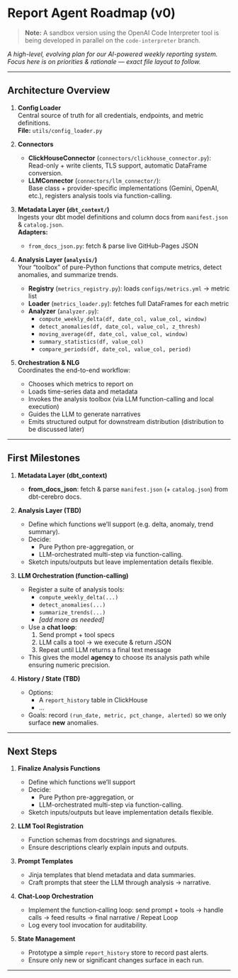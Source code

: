 # Report Agent Roadmap (v0)

> **Note:** A sandbox version using the OpenAI Code Interpreter tool is being developed in parallel on the `code‑interpreter` branch.

_A high-level, evolving plan for our AI-powered weekly reporting system. Focus here is on priorities & rationale — exact file layout to follow._

---

## Architecture Overview

1. **Config Loader**  
   Central source of truth for all credentials, endpoints, and metric definitions.  
   **File:** `utils/config_loader.py`

2. **Connectors**  
   - **ClickHouseConnector** (`connectors/clickhouse_connector.py`):  
     Read-only + write clients, TLS support, automatic DataFrame conversion.  
   - **LLMConnector** (`connectors/llm_connector/`):  
     Base class + provider-specific implementations (Gemini, OpenAI, etc.), registers analysis tools via function-calling.

3. **Metadata Layer (`dbt_context/`)**  
   Ingests your dbt model definitions and column docs from `manifest.json` & `catalog.json`.  
   **Adapters:**  
   - `from_docs_json.py`: fetch & parse live GitHub-Pages JSON  

4. **Analysis Layer (`analysis/`)**  
   Your “toolbox” of pure-Python functions that compute metrics, detect anomalies, and summarize trends.  
   - **Registry** (`metrics_registry.py`): loads `configs/metrics.yml` → metric list  
   - **Loader** (`metrics_loader.py`): fetches full DataFrames for each metric  
   - **Analyzer** (`analyzer.py`):  
     - `compute_weekly_delta(df, date_col, value_col, window)`  
     - `detect_anomalies(df, date_col, value_col, z_thresh)`  
     - `moving_average(df, date_col, value_col, window)`  
     - `summary_statistics(df, value_col)`  
     - `compare_periods(df, date_col, value_col, period)`

5. **Orchestration & NLG**  
   Coordinates the end-to-end workflow:  
   - Chooses which metrics to report on  
   - Loads time-series data and metadata  
   - Invokes the analysis toolbox (via LLM function-calling and local execution)  
   - Guides the LLM to generate narratives  
   - Emits structured output for downstream distribution (distribution to be discussed later)

---

## First Milestones

1. **Metadata Layer (dbt_context)**  
   - **from_docs_json**: fetch & parse `manifest.json` (+ `catalog.json`) from dbt-cerebro docs.

2. **Analysis Layer (TBD)**  
   - Define which functions we’ll support (e.g. delta, anomaly, trend summary).  
   - Decide:  
     - Pure Python pre-aggregation, or  
     - LLM-orchestrated multi-step via function-calling.  
   - Sketch inputs/outputs but leave implementation details flexible.

3. **LLM Orchestration (function‑calling)**  
   - Register a suite of analysis tools:  
     - `compute_weekly_delta(...)`  
     - `detect_anomalies(...)`  
     - `summarize_trends(...)`  
     - _[add more as needed]_  
   - Use a **chat loop**:  
     1. Send prompt + tool specs  
     2. LLM calls a tool → we execute & return JSON  
     3. Repeat until LLM returns a final text message  
   - This gives the model **agency** to choose its analysis path while ensuring numeric precision.

4. **History / State (TBD)**  
   - Options:  
     - A `report_history` table in ClickHouse  
     - ...  
   - Goals: record `(run_date, metric, pct_change, alerted)` so we only surface **new** anomalies.

---

## Next Steps

1. **Finalize Analysis Functions**  
   - Define which functions we’ll support  
   - Decide:  
     - Pure Python pre-aggregation, or  
     - LLM-orchestrated multi-step via function-calling.  
   - Sketch inputs/outputs but leave implementation details flexible.

2. **LLM Tool Registration**  
   - Function schemas from docstrings and signatures.  
   - Ensure descriptions clearly explain inputs and outputs.

3. **Prompt Templates**  
   - Jinja templates that blend metadata and data summaries.  
   - Craft prompts that steer the LLM through analysis → narrative.

4. **Chat‑Loop Orchestration**  
   - Implement the function‑calling loop: send prompt + tools → handle calls → feed results → final narrative / Repeat Loop  
   - Log every tool invocation for auditability.

5. **State Management**  
   - Prototype a simple `report_history` store to record past alerts.  
   - Ensure only new or significant changes surface in each run.

---
